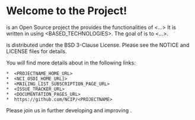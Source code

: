 Welcome to the <PROJECTNAME> Project!
=====================================

<PROJECTNAME> is an Open Source project the provides the functionalities of <...>
It is written in <PROGRAMMING LANGUAGE> using <BASED_TECHNOLOGIES>.
The goal of <PROJECTNAME> is to <...>.

<PROJECTNAME> is distributed under the BSD 3-Clause License.
Please see the NOTICE and LICENSE files for details.

You will find more details about <PROJECTNAME> in the following links:

    *  <PROJECTNAME_HOME_URL>
    *  <NCI_OSDI_HOME_URL]>
    *  <MAILING_LIST_SUBSCRIPTION_PAGE_URL>
    *  <ISSUE_TRACKER_URL>
    *  <DOCUMENTATION_PAGES_URL>
    *  https://github.com/NCIP/<PROJECTNAME>


Please join us in further developing and improving <PROJECTNAME>.